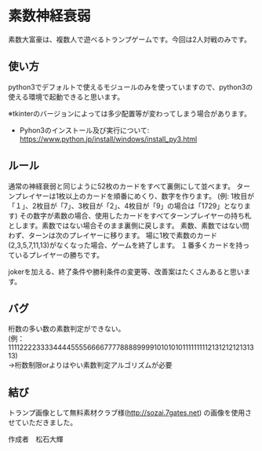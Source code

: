 # 素数神経衰弱

素数大富豪は、複数人で遊べるトランプゲームです。今回は2人対戦のみです。

## 使い方

python3でデフォルトで使えるモジュールのみを使っていますので、python3の使える環境で起動できると思います。

  ※tkinterのバージョンによっては多少配置等が変わってしまう場合があります。
- Pyhon3のインストール及び実行について: https://www.python.jp/install/windows/install_py3.html

## ルール

通常の神経衰弱と同じように52枚のカードをすべて裏側にして並べます。
ターンプレイヤーは1枚以上のカードを順番にめくり、数字を作ります。
  (例: 1枚目が「１」、2枚目が「7」、3枚目が「2」、4枚目が「9」の場合は「1729」となります)
その数字が素数の場合、使用したカードをすべてターンプレイヤーの持ち札とします。素数ではない場合そのまま裏側に戻します。
素数、素数ではない問わず、ターンは次のプレイヤーに移ります。
場に1枚で素数のカード(2,3,5,7,11,13)がなくなった場合、ゲームを終了します。
１番多くカードを持っているプレイヤーの勝ちです。

jokerを加える、終了条件や勝利条件の変更等、改善案はたくさんあると思います。

## バグ

桁数の多い数の素数判定ができない。<br>
(例：11112222333344445555666677778888999910101010111111111213121212131313)<br>
→桁数制限orよりはやい素数判定アルゴリズムが必要

## 結び

トランプ画像として無料素材クラブ様(http://sozai.7gates.net)
の画像を使用させていただきました。

作成者　松石大輝




